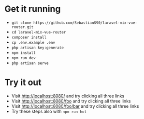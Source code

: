 # Get it running
- `git clone https://github.com/SebastianS90/laravel-mix-vue-router.git`
- `cd laravel-mix-vue-router`
- `composer install`
- `cp .env.example .env`
- `php artisan key:generate`
- `npm install`
- `npm run dev`
- `php artisan serve`

# Try it out
- Visit [http://localhost:8080/](http://localhost:8080/) and try clicking all three links
- Visit [http://localhost:8080/foo](http://localhost:8080/foo) and try clicking all three links
- Visit [http://localhost:8080/foo/bar](http://localhost:8080/foo/bar) and try clicking all three links
- Try these steps also with `npm run hot`
